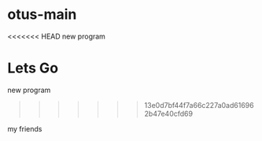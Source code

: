 # otus-main
<<<<<<< HEAD
new program

Lets Go
=======
new program
>>>>>>> 13e0d7bf44f7a66c227a0ad616962b47e40cfd69

my friends